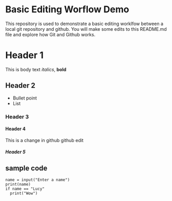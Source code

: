 # Basic Editing Worflow Demo
This repository is used to demonstrate a basic editing worklfow between a local git repository and github.  You will make some edits to this README.md file and explore how Git and Github works.

# Header 1
This is body text 
*italics*, **bold**
## Header 2
* Bullet point
* List
### Header 3
#### Header 4
This is a change in github
github edit
##### Header 5

## sample code
```
name = input("Enter a name")
print(name)
if name == "Lucy"
  print("Wow")
```

